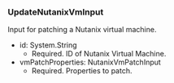 ### UpdateNutanixVmInput
Input for patching a Nutanix virtual machine.

- id: System.String
  - Required. ID of Nutanix Virtual Machine.
- vmPatchProperties: NutanixVmPatchInput
  - Required. Properties to patch.
